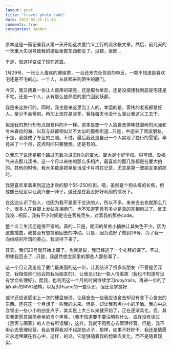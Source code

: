```yaml
---
layout: post
title: "travel photo code"
date: 2012-02-25 11:48
comments: true
categories: Jabber
---
```

原本这是一篇记录我从第一天开始这次厦门义工行的流水帐文章。然后，前几天的一次重大失误导致我的硬盘全部东西都没了。没错，全部...

于是，就这样变成了现在这篇。

1月29号，一张让人蛋疼的硬座票，一台还未完全驾驭的单反，一颗不知道是喜欢宅还是不宅的心，一个人，从妖都来到陌生的厦门。
<!-- more -->
今天，我又拽着一张让人蛋疼的硬座，还是那台单反，还是没搞懂我到底是宅还是不宅，还是一个人，从有那么些熟悉的厦门回到妖都。

我是来这旅行的，同时，我也是来这里当工人的。幸运的是，客栈的老板都是好人。至少不会苛刻。再加上现在是淡季，客栈每天也没什么事让我这义工去干。

但是我的旅行却有点跟意料的不一样。原本是想一个人独自去体味鼓浪屿的风骚和冬末春初的海、以及与妖都相似又不太似的那些街道...只是，中途来了两波朋友。于是，我就成了专业的三陪。不过，最后我还是自己一个人实现了独行的愿望。毕竟呆了一个月，这点时间只要我想，还是有的。

O,我忘了说还是那个路过无数次进去N次的厦大。厦大是个好学校。只可惜。没福气来去那儿读书。这一个月以来拍的那么多相片，最喜欢的那几张都是在厦大拍的。其他的时候，我大多数是把单反当成卡片机在记录，尤其是第一波朋友来的那时。

我更喜欢拿着来到这边才败的那个55-250扫街。嗯，虽然是个狗头级的长焦，但成像已经足以让我兴奋一阵子。这还是在我没好好利用的情况下。

在这边认识了些人，也因为我不是善于交流的人，所以不多。来来去去也就那么几个。很多人在豆瓣上发帖互相串门，也不知道究竟有多少是真的互相串过了。反正我没...相反，我有不少时间是宅在客栈里头，对着我的那些code。

整个义工生活还是很不错的。真的...只是，期间的某些小插曲让其失色不少。因为这些插曲，我甚至有想提前回去的冲动。只是，因为说好了做到26号，为了我一向纠结的所谓的善心，我坚持下来了。

其实，我们20号就开始上课了。也就是说，我已经逃了一个礼拜的课了。不过，即使我回去了...只是，我居然想念洞里的那些人那些事了...

这一个月让我游览了厦门最美丽的这一带，让我结识了很多新朋友（不管是否深交，我相信你们也会把我当朋友的），让我见识到一些人情事故（我也不知道有没有学会处理好）。而我，也利用这一个月的时间继续学习ruby/rails。再进一步的了解rails的MVC结构，以及对Rspec的一些认识，但还没掌握好...

或许还应该感谢上一次的硬盘崩溃，让我舍去一些我应该舍去却没有舍下心舍去的东西。还在这一个月想了一些我的未来。但是，却让我有点小小的矛盾。我心中总会冒出一些小小的创业点子，其实是上大三以来就开始了，正在逐渐具化。但，其实我更愿意简简单单的当个黑客。（我不知道要不要注明些什么，或许没有读过《黑客与画家》的人会有所误解），这样，我就不用费心去管理经营。但是，我不用心去管理经营，我会觉得我对不起那些点子，那样，如果不好好干，我还是情愿它永远埋藏在我心中，这样，的话，它能够随着我的想象去变化，而不是随着现实...
